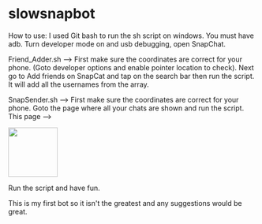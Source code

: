 # slowsnapbot

How to use:
I used Git bash to run the sh script on windows.
You must have adb.
Turn developer mode on and usb debugging, open SnapChat.


Friend_Adder.sh --> First make sure the coordinates are correct for your phone. (Goto developer options and enable pointer location        to check).
Next go to Add friends on SnapCat and tap on the search bar then run the script. It will add all the usernames from the array.

SnapSender.sh --> First make sure the coordinates are correct for your phone.
Goto the page where all your chats are shown and run the script.
This page -->

<img src="https://www.imageupload.co.uk/images/2018/03/22/Screenshot_20180322-211229.png" width="100">

Run the script and have fun.



This is my first bot so it isn't the greatest and any suggestions would be great.

